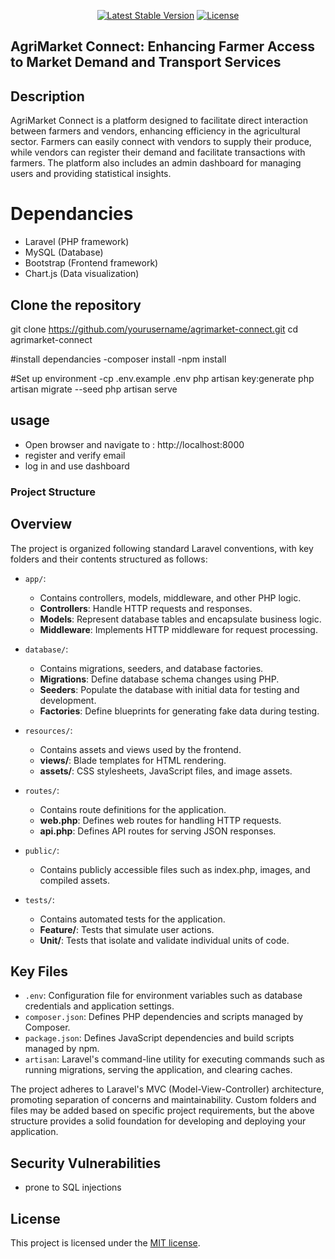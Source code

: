 
<p align="center">
<a href="https://packagist.org/packages/laravel/framework"><img src="https://img.shields.io/packagist/v/laravel/framework" alt="Latest Stable Version"></a>
<a href="https://packagist.org/packages/laravel/framework"><img src="https://img.shields.io/packagist/l/laravel/framework" alt="License"></a>
</p>

## AgriMarket Connect: Enhancing Farmer Access to Market Demand and Transport Services

## Description

AgriMarket Connect is a platform designed to facilitate direct interaction between farmers and vendors, enhancing efficiency in the agricultural sector. Farmers can easily connect with vendors to supply their produce, while vendors can register their demand and facilitate transactions with farmers. The platform also includes an admin dashboard for managing users and providing statistical insights.


# Dependancies
- Laravel (PHP framework)
- MySQL (Database)
- Bootstrap (Frontend framework)
- Chart.js (Data visualization)


## Clone the repository
git clone https://github.com/yourusername/agrimarket-connect.git
cd agrimarket-connect

#install dependancies
-composer install
-npm install

#Set up environment
-cp .env.example .env
php artisan key:generate
php artisan migrate --seed
php artisan serve

## usage
- Open browser and navigate to : http://localhost:8000
- register and verify email
- log in and use dashboard
  
### Project Structure


## Overview

The project is organized following standard Laravel conventions, with key folders and their contents structured as follows:

- `app/`:
  - Contains controllers, models, middleware, and other PHP logic.
  - **Controllers**: Handle HTTP requests and responses.
  - **Models**: Represent database tables and encapsulate business logic.
  - **Middleware**: Implements HTTP middleware for request processing.

- `database/`:
  - Contains migrations, seeders, and database factories.
  - **Migrations**: Define database schema changes using PHP.
  - **Seeders**: Populate the database with initial data for testing and development.
  - **Factories**: Define blueprints for generating fake data during testing.

- `resources/`:
  - Contains assets and views used by the frontend.
  - **views/**: Blade templates for HTML rendering.
  - **assets/**: CSS stylesheets, JavaScript files, and image assets.

- `routes/`:
  - Contains route definitions for the application.
  - **web.php**: Defines web routes for handling HTTP requests.
  - **api.php**: Defines API routes for serving JSON responses.

- `public/`:
  - Contains publicly accessible files such as index.php, images, and compiled assets.

- `tests/`:
  - Contains automated tests for the application.
  - **Feature/**: Tests that simulate user actions.
  - **Unit/**: Tests that isolate and validate individual units of code.

## Key Files

- `.env`: Configuration file for environment variables such as database credentials and application settings.
- `composer.json`: Defines PHP dependencies and scripts managed by Composer.
- `package.json`: Defines JavaScript dependencies and build scripts managed by npm.
- `artisan`: Laravel's command-line utility for executing commands such as running migrations, serving the application, and clearing caches.

The project adheres to Laravel's MVC (Model-View-Controller) architecture, promoting separation of concerns and maintainability. Custom folders and files may be added based on specific project requirements, but the above structure provides a solid foundation for developing and deploying your application.



## Security Vulnerabilities
- prone to SQL injections

## License

This project is licensed under the [MIT license](https://opensource.org/licenses/MIT).
